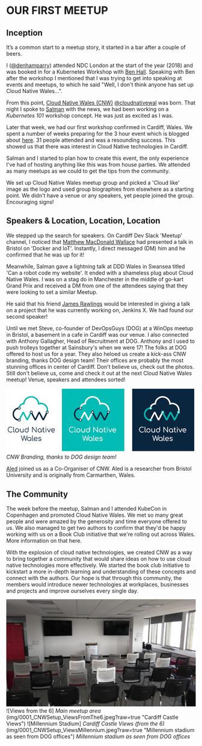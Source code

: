 # OUR FIRST MEETUP

## Inception

It’s a common start to a meetup story, it started in a bar after a couple of beers.

I ([@denhamparry](https://twitter.com/denhamparry)) attended NDC London at the start of the year (2018) and was booked in for a Kubernetes Workshop with [Ben Hall](https://twitter.com/ben_hall).  Speaking with Ben after the workshop I mentioned that I was trying to get into speaking at events and meetups, to which he said "Well, I don't think anyone has set up Cloud Native Wales...".

From this point, [Cloud Native Wales (CNW)](https://cloudnativewales) [@cloudnativewal](https://twitter.com/cloudnativewal) was born.  That night I spoke to [Salman](https://twitter.com/soulmaniqbal) with the news, we had been working on a *Kubernetes 101* workshop concept.  He was just as excited as I was.

Later that week, we had our first workshop confirmed in Cardiff, Wales.  We spent a number of weeks preparing for the 3 hour event which is blogged about [here](https://katacoda.com/blog/).  31 people attended and was a resounding success. This showed us that there was interest in Cloud Native technologies in Cardiff.

Salman and I started to plan how to create this event, the only experience I've had of hosting anything like this was from house parties. We attended as many meetups as we could to get the tips from the community.

We set up Cloud Native Wales meetup group and picked a 'Cloud like' image as the logo and used group biographies from elsewhere as a starting point. We didn't have a venue or any speakers, yet people joined the group. Encouraging signs!

## Speakers & Location, Location, Location

We stepped up the search for speakers. On Cardiff Dev Slack 'Meetup' channel, I noticed that [Matthew MacDonald Wallace](https://twitter.com/MBConsultingUK) had presented a talk in Bristol on 'Docker and IoT'.  Instantly, I direct messaged (DM) him and he confirmed that he was up for it!

Meanwhile, Salman gave a lightning talk at DDD Wales in Swansea titled 'Can a robot code my website'. It ended with a shameless plug about Cloud Native Wales. I was on a stag do in Manchester in the middle of go-kart Grand Prix and received a DM from one of the attendees saying that they were looking to set a similar Meetup.

He said that his friend [James Rawlings](https://twitter.com/jdrawlings) would be interested in giving a talk on a project that he was currently working on, Jenkins X.  We had found our second speaker!

Until we met Steve, co-founder of DevOpsGuys (DOG) at a WinOps meetup in Bristol, a basement in a cafe in Cardiff was our venue. I also connected with Anthony Gallagher, Head of Recruitment at DOG. Anthony and I used to push trolleys together at Sainsbury's when we were 17! The folks at DOG offered to host us for a year. They also heloed us create a kick-ass CNW branding, thanks DOG design team! Their offices are probably the most stunning offices in center of Cardiff. Don't believe us, check out the photos. Still don't believe us, come and check it out at the next Cloud Native Wales meetup! Venue, speakers and attendees sorted!

![CNW Branding](img/0001_CNWSetup_Logo.png?raw=true "CNW Branding")
*CNW Branding, thanks to DOG design team!*

[Aled](https://twitter.com/a_ll_james) joined us as a Co-Organiser of CNW. Aled is a researcher from Bristol University and is originally from Carmarthen, Wales.

## The Community

The week before the meetup, Salman and I attended KubeCon in Copenhagen and promoted Cloud Native Wales. We met so many great people and were amazed by the generosity and time everyone offered to us.  We also managed to get two authors to confirm that they'd be happy working with us on a Book Club initiative that we're rolling out across Wales.  More information on that here.

With the explosion of cloud native technologies, we created CNW as a way to bring together a community that would share ideas on how to use cloud native technologies more effectively. We started the book club initiative to kickstart a more in-depth learning and understanding of these concepts and connect with the authors. Our hope is that through this community, the members would introduce newer technologies at workplaces, businesses and projects and improve ourselves every single day.

![DOG Meetup Room](img/0001_CNWSetup_Room.jpeg?raw=true "Main Meetup Room") ![Views from the 6]
*Main meetup area*
(img/0001_CNWSetup_ViewsFromThe6.jpeg?raw=true "Cardiff Castle Views") ![Millennium Stadium]
*Cardiff Castle Views (from the 6)*
(img/0001_CNWSetup_ViewsMillennium.jpeg?raw=true "Millennium stadium as seen from DOG offices")
*Millennium stadium as seen from DOG offices*

